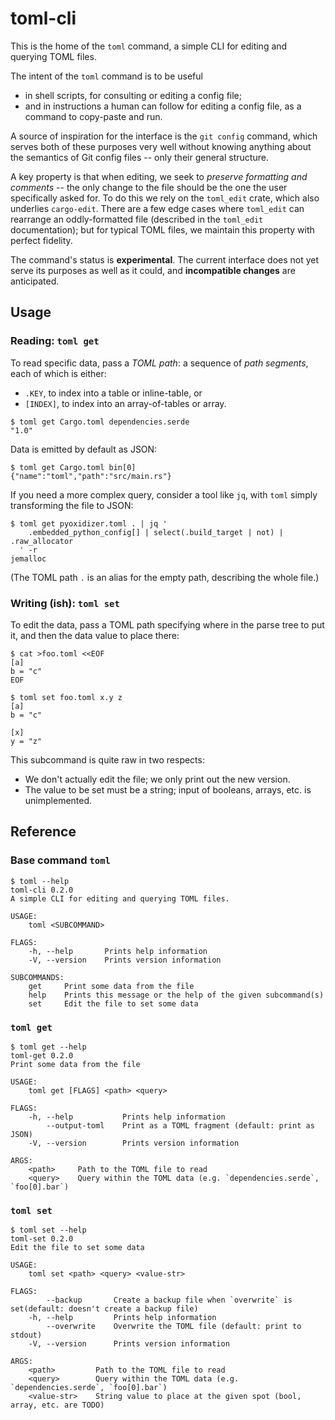 # toml-cli

This is the home of the `toml` command, a simple CLI for editing
and querying TOML files.

The intent of the `toml` command is to be useful
 * in shell scripts, for consulting or editing a config file;
 * and in instructions a human can follow for editing a config file,
   as a command to copy-paste and run.

A source of inspiration for the interface is the `git config` command,
which serves both of these purposes very well without knowing anything
about the semantics of Git config files -- only their general
structure.

A key property is that when editing, we seek to *preserve formatting
and comments* -- the only change to the file should be the one the
user specifically asked for.  To do this we rely on the `toml_edit`
crate, which also underlies `cargo-edit`.  There are a few edge cases
where `toml_edit` can rearrange an oddly-formatted file (described in
the `toml_edit` documentation); but for typical TOML files, we
maintain this property with perfect fidelity.

The command's status is **experimental**.  The current interface does
not yet serve its purposes as well as it could, and **incompatible
changes** are anticipated.

## Usage

### Reading: `toml get`

To read specific data, pass a *TOML path*: a sequence of *path
segments*, each of which is either:
 * `.KEY`, to index into a table or inline-table, or
 * `[INDEX]`, to index into an array-of-tables or array.

```
$ toml get Cargo.toml dependencies.serde
"1.0"
```

Data is emitted by default as JSON:

```
$ toml get Cargo.toml bin[0]
{"name":"toml","path":"src/main.rs"}
```

If you need a more complex query, consider a tool like `jq`, with
`toml` simply transforming the file to JSON:

```
$ toml get pyoxidizer.toml . | jq '
    .embedded_python_config[] | select(.build_target | not) | .raw_allocator
  ' -r
jemalloc
```

(The TOML path `.` is an alias for the empty path, describing the
whole file.)

### Writing (ish): `toml set`

To edit the data, pass a TOML path specifying where in the parse tree
to put it, and then the data value to place there:

```
$ cat >foo.toml <<EOF
[a]
b = "c"
EOF

$ toml set foo.toml x.y z
[a]
b = "c"

[x]
y = "z"
```

This subcommand is quite raw in two respects:
 * We don't actually edit the file; we only print out the new version.
 * The value to be set must be a string; input of booleans, arrays, etc.
   is unimplemented.

## Reference

### Base command `toml`

```
$ toml --help
toml-cli 0.2.0
A simple CLI for editing and querying TOML files.

USAGE:
    toml <SUBCOMMAND>

FLAGS:
    -h, --help       Prints help information
    -V, --version    Prints version information

SUBCOMMANDS:
    get     Print some data from the file
    help    Prints this message or the help of the given subcommand(s)
    set     Edit the file to set some data
```

### `toml get`

```
$ toml get --help
toml-get 0.2.0
Print some data from the file

USAGE:
    toml get [FLAGS] <path> <query>

FLAGS:
    -h, --help           Prints help information
        --output-toml    Print as a TOML fragment (default: print as JSON)
    -V, --version        Prints version information

ARGS:
    <path>     Path to the TOML file to read
    <query>    Query within the TOML data (e.g. `dependencies.serde`, `foo[0].bar`)
```

### `toml set`

```
$ toml set --help
toml-set 0.2.0
Edit the file to set some data

USAGE:
    toml set <path> <query> <value-str>

FLAGS:
        --backup       Create a backup file when `overwrite` is set(default: doesn't create a backup file)
    -h, --help         Prints help information
        --overwrite    Overwrite the TOML file (default: print to stdout)
    -V, --version      Prints version information

ARGS:
    <path>         Path to the TOML file to read
    <query>        Query within the TOML data (e.g. `dependencies.serde`, `foo[0].bar`)
    <value-str>    String value to place at the given spot (bool, array, etc. are TODO)
```

